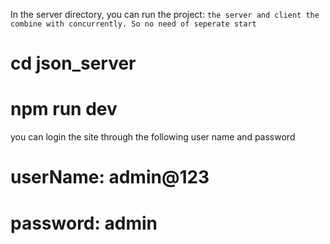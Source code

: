 <!-- COVID 19 Vaccination register -->


In the server directory, you can run the project:
    `the server and client the combine with concurrently. So no need of seperate start`

#   cd json_server
#   npm run dev


you can login the site through the following user name and password

# userName:   admin@123
# password:   admin
